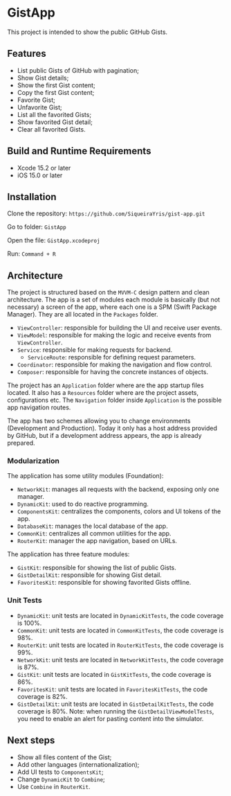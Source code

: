 # GistApp

This project is intended to show the public GitHub Gists.

## Features

- List public Gists of GitHub with pagination;
- Show Gist details;
- Show the first Gist content;
- Copy the first Gist content;
- Favorite Gist;
- Unfavorite Gist;
- List all the favorited Gists;
- Show favorited Gist detail;
- Clear all favorited Gists.

## Build and Runtime Requirements

- Xcode 15.2 or later
- iOS 15.0 or later

## Installation

Clone the repository:
`https://github.com/SiqueiraYris/gist-app.git`

Go to folder:
`GistApp`

Open the file:
`GistApp.xcodeproj`

Run:
`Command + R`

## Architecture

The project is structured based on the `MVVM-C` design pattern and clean architecture. The app is a set of modules each module is basically (but not necessary) a screen of the app, where each one is a SPM (Swift Package Manager). They are all located in the `Packages` folder.

- `ViewController`: responsible for building the UI and receive user events.
- `ViewModel`: responsible for making the logic and receive events from `ViewController`.
- `Service`: responsible for making requests for backend.
    - `ServiceRoute`: responsible for defining request parameters.
- `Coordinator`: responsible for making the navigation and flow control.
- `Composer`: responsible for having the concrete instances of objects.

The project has an `Application` folder where are the app startup files located. It also has a `Resources` folder where are the project assets, configurations etc. The `Navigation` folder inside `Application` is the possible app navigation routes.

The app has two schemes allowing you to change environments (Development and Production). Today it only has a host address provided by GitHub, but if a development address appears, the app is already prepared.

### Modularization

The application has some utility modules (Foundation):
- `NetworkKit`: manages all requests with the backend, exposing only one manager.
- `DynamicKit`: used to do reactive programming.
- `ComponentsKit`: centralizes the components, colors and UI tokens of the app.
- `DatabaseKit`: manages the local database of the app.
- `CommonKit`: centralizes all common utilities for the app.
- `RouterKit`: manager the app navigation, based on URLs.

The application has three feature modules:
- `GistKit`: responsible for showing the list of public Gists.
- `GistDetailKit`: responsible for showing Gist detail.
- `FavoritesKit`: responsible for showing favorited Gists offline.

### Unit Tests

- `DynamicKit`: unit tests are located in `DynamicKitTests`, the code coverage is 100%.
- `CommonKit`:  unit tests are located in `CommonKitTests`, the code coverage is 98%.
- `RouterKit`: unit tests are located in `RouterKitTests`, the code coverage is 99%.
- `NetworkKit`: unit tests are located in `NetworkKitTests`, the code coverage is 87%.
- `GistKit`: unit tests are located in `GistKitTests`, the code coverage is 86%.
- `FavoritesKit`: unit tests are located in `FavoritesKitTests`, the code coverage is 82%.
- `GistDetailKit`: unit tests are located in `GistDetailKitTests`, the code coverage is 80%. Note: when running the `GistDetailViewModelTests`, you need to enable an alert for pasting content into the simulator.

## Next steps

- Show all files content of the Gist;
- Add other languages (internationalization);
- Add UI tests to `ComponentsKit`;
- Change `DynamicKit` to `Combine`;
- Use `Combine` in `RouterKit`.
